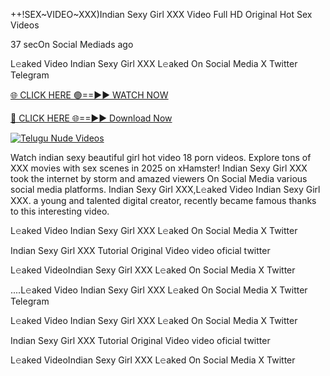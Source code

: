 ++!SEX~VIDEO~XXX)Indian Sexy Girl XXX Video Full HD Original Hot Sex Videos


37 secOn Social Mediads ago

L𝚎aked Video Indian Sexy Girl XXX L𝚎aked On Social Media X Twitter Telegram

[🌐 CLICK HERE 🟢==►► WATCH NOW](https://viral-xone.blogspot.com/2025/01/valovideo.html)

[🔴 CLICK HERE 🌐==►► Download Now](https://viral-xone.blogspot.com/2025/01/valovideo.html)

[![Telugu Nude Videos](https://i.imgur.com/dJHk4Zq.gif)](https://viral-xone.blogspot.com/2025/01/valovideo.html)

Watch indian sexy beautiful girl hot video 18 porn videos. Explore tons of XXX movies with sex scenes in 2025 on xHamster!
Indian Sexy Girl XXX took the internet by storm and amazed viewers On Social Media various social media platforms. Indian Sexy Girl XXX,L𝚎aked Video Indian Sexy Girl XXX. a young and talented digital creator, recently became famous thanks to this interesting video.

L𝚎aked Video Indian Sexy Girl XXX L𝚎aked On Social Media X Twitter

Indian Sexy Girl XXX Tutorial Original Video video oficial twitter

L𝚎aked VideoIndian Sexy Girl XXX L𝚎aked On Social Media X Twitter

....L𝚎aked Video Indian Sexy Girl XXX L𝚎aked On Social Media X Twitter Telegram

L𝚎aked Video Indian Sexy Girl XXX L𝚎aked On Social Media X Twitter

Indian Sexy Girl XXX Tutorial Original Video video oficial twitter

L𝚎aked VideoIndian Sexy Girl XXX L𝚎aked On Social Media X Twitter